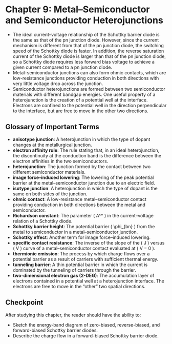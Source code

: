# Chapter 9: Metal–Semiconductor and Semiconductor Heterojunctions

- The ideal current–voltage relationship of the Schottky barrier diode is the same as that of the pn junction diode. However, since the current mechanism is different from that of the pn junction diode, the switching speed of the Schottky diode is faster. In addition, the reverse saturation current of the Schottky diode is larger than that of the pn junction diode, so a Schottky diode requires less forward bias voltage to achieve a given current compared to a pn junction diode.
- Metal–semiconductor junctions can also form ohmic contacts, which are low-resistance junctions providing conduction in both directions with very little voltage drop across the junction.
- Semiconductor heterojunctions are formed between two semiconductor materials with different bandgap energies. One useful property of a heterojunction is the creation of a potential well at the interface. Electrons are confined to the potential well in the direction perpendicular to the interface, but are free to move in the other two directions.

## Glossary of Important Terms

- **anisotype junction**: A heterojunction in which the type of dopant changes at the metallurgical junction.
- **electron affinity rule**: The rule stating that, in an ideal heterojunction, the discontinuity at the conduction band is the difference between the electron affinities in the two semiconductors.
- **heterojunction**: The junction formed by the contact between two different semiconductor materials.
- **image force–induced lowering**: The lowering of the peak potential barrier at the metal–semiconductor junction due to an electric field.
- **isotype junction**: A heterojunction in which the type of dopant is the same on both sides of the junction.
- **ohmic contact**: A low-resistance metal–semiconductor contact providing conduction in both directions between the metal and semiconductor.
- **Richardson constant**: The parameter \( A^* \) in the current–voltage relation of a Schottky diode.
- **Schottky barrier height**: The potential barrier \( \phi_{bn} \) from the metal to semiconductor in a metal–semiconductor junction.
- **Schottky effect**: Another term for image force–induced lowering.
- **specific contact resistance**: The inverse of the slope of the \( J \) versus \( V \) curve of a metal–semiconductor contact evaluated at \( V = 0 \).
- **thermionic emission**: The process by which charge flows over a potential barrier as a result of carriers with sufficient thermal energy.
- **tunneling barrier**: A thin potential barrier in which the current is dominated by the tunneling of carriers through the barrier.
- **two-dimensional electron gas (2-DEG)**: The accumulation layer of electrons contained in a potential well at a heterojunction interface. The electrons are free to move in the “other” two spatial directions.

## Checkpoint

After studying this chapter, the reader should have the ability to:

- Sketch the energy-band diagram of zero-biased, reverse-biased, and forward-biased Schottky barrier diodes.
- Describe the charge flow in a forward-biased Schottky barrier diode.